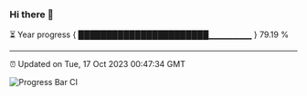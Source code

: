 ### Hi there 👋

⏳ Year progress { ███████████████████████▁▁▁▁▁▁▁ } 79.19 %

---

⏰ Updated on Tue, 17 Oct 2023 00:47:34 GMT

![Progress Bar CI](https://github.com/liununu/liununu/workflows/Progress%20Bar%20CI/badge.svg)
